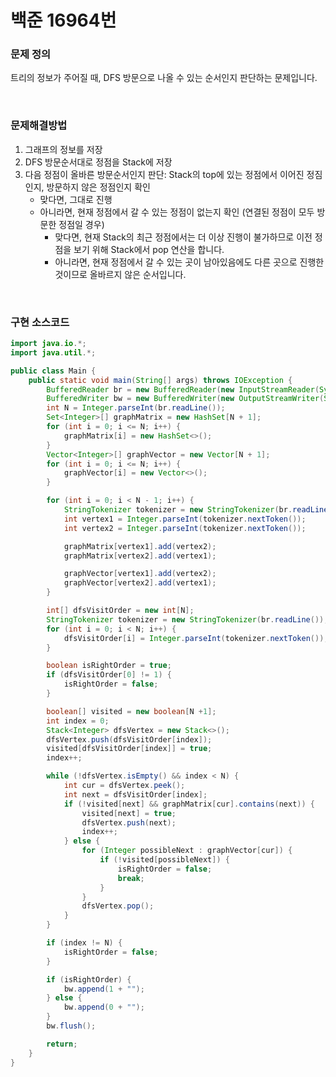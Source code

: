 # 백준 16964번

### 문제 정의

트리의 정보가 주어질 때, DFS 방문으로 나올 수 있는 순서인지 판단하는 문제입니다.

<br>

### 문제해결방법

1. 그래프의 정보를 저장
2. DFS 방문순서대로 정점을 Stack에 저장
3. 다음 정점이 올바른 방문순서인지 판단: Stack의 top에 있는 정점에서 이어진 정짐인지, 방문하지 않은 정점인지 확인
   - 맞다면, 그대로 진행
   - 아니라면, 현재 정점에서 갈 수 있는 정점이 없는지 확인 (연결된 정점이 모두 방문한 정점일 경우)
     - 맞다면, 현재 Stack의 최근 정점에서는 더 이상 진행이 불가하므로 이전 정점을 보기 위해 Stack에서 pop 연산을 합니다.
     - 아니라면, 현재 정점에서 갈 수 있는 곳이 남아있음에도 다른 곳으로 진행한 것이므로 올바르지 않은 순서입니다.

<br>

### 구현 소스코드

```java
import java.io.*;
import java.util.*;

public class Main {
    public static void main(String[] args) throws IOException {
        BufferedReader br = new BufferedReader(new InputStreamReader(System.in));
        BufferedWriter bw = new BufferedWriter(new OutputStreamWriter(System.out));
        int N = Integer.parseInt(br.readLine());
        Set<Integer>[] graphMatrix = new HashSet[N + 1];
        for (int i = 0; i <= N; i++) {
            graphMatrix[i] = new HashSet<>();
        }
        Vector<Integer>[] graphVector = new Vector[N + 1];
        for (int i = 0; i <= N; i++) {
            graphVector[i] = new Vector<>();
        }

        for (int i = 0; i < N - 1; i++) {
            StringTokenizer tokenizer = new StringTokenizer(br.readLine());
            int vertex1 = Integer.parseInt(tokenizer.nextToken());
            int vertex2 = Integer.parseInt(tokenizer.nextToken());

            graphMatrix[vertex1].add(vertex2);
            graphMatrix[vertex2].add(vertex1);

            graphVector[vertex1].add(vertex2);
            graphVector[vertex2].add(vertex1);
        }

        int[] dfsVisitOrder = new int[N];
        StringTokenizer tokenizer = new StringTokenizer(br.readLine());
        for (int i = 0; i < N; i++) {
            dfsVisitOrder[i] = Integer.parseInt(tokenizer.nextToken());
        }

        boolean isRightOrder = true;
        if (dfsVisitOrder[0] != 1) {
            isRightOrder = false;
        }

        boolean[] visited = new boolean[N +1];
        int index = 0;
        Stack<Integer> dfsVertex = new Stack<>();
        dfsVertex.push(dfsVisitOrder[index]);
        visited[dfsVisitOrder[index]] = true;
        index++;

        while (!dfsVertex.isEmpty() && index < N) {
            int cur = dfsVertex.peek();
            int next = dfsVisitOrder[index];
            if (!visited[next] && graphMatrix[cur].contains(next)) {
                visited[next] = true;
                dfsVertex.push(next);
                index++;
            } else {
                for (Integer possibleNext : graphVector[cur]) {
                    if (!visited[possibleNext]) {
                        isRightOrder = false;
                        break;
                    }
                }
                dfsVertex.pop();
            }
        }

        if (index != N) {
            isRightOrder = false;
        }

        if (isRightOrder) {
            bw.append(1 + "");
        } else {
            bw.append(0 + "");
        }
        bw.flush();

        return;
    }
}
```

